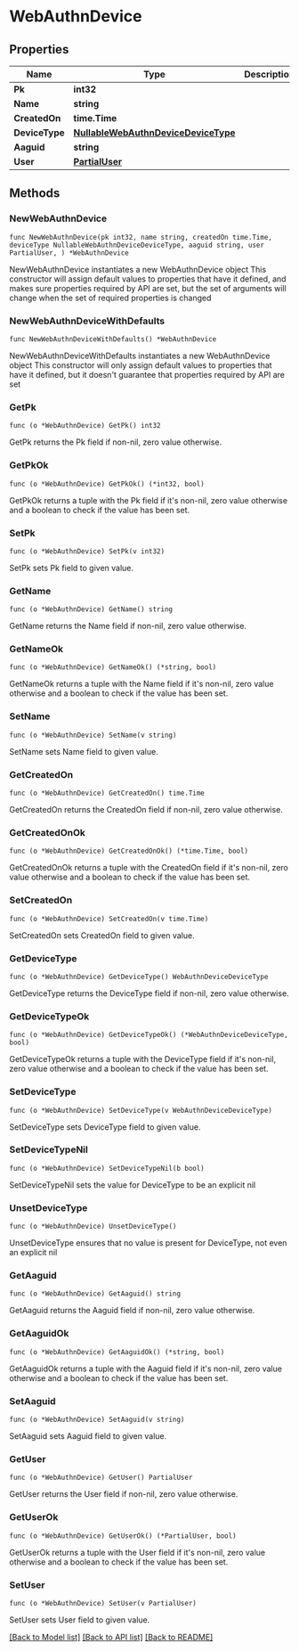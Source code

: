 # WebAuthnDevice

## Properties

Name | Type | Description | Notes
------------ | ------------- | ------------- | -------------
**Pk** | **int32** |  | [readonly] 
**Name** | **string** |  | 
**CreatedOn** | **time.Time** |  | [readonly] 
**DeviceType** | [**NullableWebAuthnDeviceDeviceType**](WebAuthnDeviceDeviceType.md) |  | 
**Aaguid** | **string** |  | [readonly] 
**User** | [**PartialUser**](PartialUser.md) |  | [readonly] 

## Methods

### NewWebAuthnDevice

`func NewWebAuthnDevice(pk int32, name string, createdOn time.Time, deviceType NullableWebAuthnDeviceDeviceType, aaguid string, user PartialUser, ) *WebAuthnDevice`

NewWebAuthnDevice instantiates a new WebAuthnDevice object
This constructor will assign default values to properties that have it defined,
and makes sure properties required by API are set, but the set of arguments
will change when the set of required properties is changed

### NewWebAuthnDeviceWithDefaults

`func NewWebAuthnDeviceWithDefaults() *WebAuthnDevice`

NewWebAuthnDeviceWithDefaults instantiates a new WebAuthnDevice object
This constructor will only assign default values to properties that have it defined,
but it doesn't guarantee that properties required by API are set

### GetPk

`func (o *WebAuthnDevice) GetPk() int32`

GetPk returns the Pk field if non-nil, zero value otherwise.

### GetPkOk

`func (o *WebAuthnDevice) GetPkOk() (*int32, bool)`

GetPkOk returns a tuple with the Pk field if it's non-nil, zero value otherwise
and a boolean to check if the value has been set.

### SetPk

`func (o *WebAuthnDevice) SetPk(v int32)`

SetPk sets Pk field to given value.


### GetName

`func (o *WebAuthnDevice) GetName() string`

GetName returns the Name field if non-nil, zero value otherwise.

### GetNameOk

`func (o *WebAuthnDevice) GetNameOk() (*string, bool)`

GetNameOk returns a tuple with the Name field if it's non-nil, zero value otherwise
and a boolean to check if the value has been set.

### SetName

`func (o *WebAuthnDevice) SetName(v string)`

SetName sets Name field to given value.


### GetCreatedOn

`func (o *WebAuthnDevice) GetCreatedOn() time.Time`

GetCreatedOn returns the CreatedOn field if non-nil, zero value otherwise.

### GetCreatedOnOk

`func (o *WebAuthnDevice) GetCreatedOnOk() (*time.Time, bool)`

GetCreatedOnOk returns a tuple with the CreatedOn field if it's non-nil, zero value otherwise
and a boolean to check if the value has been set.

### SetCreatedOn

`func (o *WebAuthnDevice) SetCreatedOn(v time.Time)`

SetCreatedOn sets CreatedOn field to given value.


### GetDeviceType

`func (o *WebAuthnDevice) GetDeviceType() WebAuthnDeviceDeviceType`

GetDeviceType returns the DeviceType field if non-nil, zero value otherwise.

### GetDeviceTypeOk

`func (o *WebAuthnDevice) GetDeviceTypeOk() (*WebAuthnDeviceDeviceType, bool)`

GetDeviceTypeOk returns a tuple with the DeviceType field if it's non-nil, zero value otherwise
and a boolean to check if the value has been set.

### SetDeviceType

`func (o *WebAuthnDevice) SetDeviceType(v WebAuthnDeviceDeviceType)`

SetDeviceType sets DeviceType field to given value.


### SetDeviceTypeNil

`func (o *WebAuthnDevice) SetDeviceTypeNil(b bool)`

 SetDeviceTypeNil sets the value for DeviceType to be an explicit nil

### UnsetDeviceType
`func (o *WebAuthnDevice) UnsetDeviceType()`

UnsetDeviceType ensures that no value is present for DeviceType, not even an explicit nil
### GetAaguid

`func (o *WebAuthnDevice) GetAaguid() string`

GetAaguid returns the Aaguid field if non-nil, zero value otherwise.

### GetAaguidOk

`func (o *WebAuthnDevice) GetAaguidOk() (*string, bool)`

GetAaguidOk returns a tuple with the Aaguid field if it's non-nil, zero value otherwise
and a boolean to check if the value has been set.

### SetAaguid

`func (o *WebAuthnDevice) SetAaguid(v string)`

SetAaguid sets Aaguid field to given value.


### GetUser

`func (o *WebAuthnDevice) GetUser() PartialUser`

GetUser returns the User field if non-nil, zero value otherwise.

### GetUserOk

`func (o *WebAuthnDevice) GetUserOk() (*PartialUser, bool)`

GetUserOk returns a tuple with the User field if it's non-nil, zero value otherwise
and a boolean to check if the value has been set.

### SetUser

`func (o *WebAuthnDevice) SetUser(v PartialUser)`

SetUser sets User field to given value.



[[Back to Model list]](../README.md#documentation-for-models) [[Back to API list]](../README.md#documentation-for-api-endpoints) [[Back to README]](../README.md)


